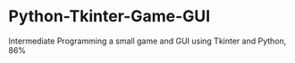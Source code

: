 # Python-Tkinter-Game-GUI
Intermediate Programming a small game and GUI using Tkinter and Python, 86%
